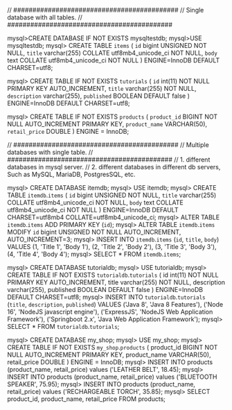 // ###########################################
// Single database with all tables.
// ###########################################

mysql>CREATE DATABASE IF NOT EXISTS mysqltestdb;
mysql>USE mysqltestdb;
mysql> CREATE TABLE `items` (
  `id` bigint UNSIGNED NOT NULL,
  `title` varchar(255) COLLATE utf8mb4_unicode_ci NOT NULL,
  `body` text COLLATE utf8mb4_unicode_ci NOT NULL
) ENGINE=InnoDB DEFAULT CHARSET=utf8;

mysql> CREATE TABLE IF NOT EXISTS `tutorials` (
  `id` int(11) NOT NULL PRIMARY KEY AUTO_INCREMENT,
  `title` varchar(255) NOT NULL,
  `description` varchar(255),
  `published` BOOLEAN DEFAULT false
) ENGINE=InnoDB DEFAULT CHARSET=utf8;

mysql> CREATE TABLE IF NOT EXISTS `products` (
   `product_id` BIGINT NOT NULL AUTO_INCREMENT PRIMARY KEY,
   `product_name` VARCHAR(50),
   `retail_price`  DOUBLE
) ENGINE = InnoDB;

// ###########################################
// Multiple databases with single table.
// ###########################################
// 1. different databases in mysql server.
// 2. different databases in different db servers, Such as MySQL, MariaDB, PostgresSQL, etc.

mysql> CREATE DATABASE itemdb;
mysql> USE itemdb;
mysql> CREATE TABLE `itemdb`.`items` (
  `id` bigint UNSIGNED NOT NULL,
  `title` varchar(255) COLLATE utf8mb4_unicode_ci NOT NULL,
  `body` text COLLATE utf8mb4_unicode_ci NOT NULL
) ENGINE=InnoDB DEFAULT CHARSET=utf8mb4 COLLATE=utf8mb4_unicode_ci;
mysql> ALTER TABLE `itemdb`.`items` ADD PRIMARY KEY (`id`);
mysql> ALTER TABLE `itemdb`.`items` MODIFY `id` bigint UNSIGNED NOT NULL AUTO_INCREMENT, AUTO_INCREMENT=3;
mysql> INSERT INTO `itemdb`.`items` (`id`, `title`, `body`) VALUES
(1, 'Title 1', 'Body 1'),
(2, 'Title 2', 'Body 2'),
(3, 'Title 3', 'Body 3'),
(4, 'Title 4', 'Body 4');
mysql> SELECT * FROM `itemdb`.`items`;

mysql> CREATE DATABASE tutorialdb;
mysql> USE tutorialdb;
mysql> CREATE TABLE IF NOT EXISTS `tutorialdb`.`tutorials` (
  id int(11) NOT NULL PRIMARY KEY AUTO_INCREMENT,
  title varchar(255) NOT NULL,
  description varchar(255),
  published BOOLEAN DEFAULT false
) ENGINE=InnoDB DEFAULT CHARSET=utf8;
mysql> INSERT INTO `tutorialdb`.`tutorials` (`title`, `description`, `published`) VALUES
('Java 8', 'Java 8 Features'),
('Node 16', 'NodeJS javascript engine'),
('ExpressJS', 'NodeJS Web Application Framework'),
('Springboot 2.x', 'Java Web Application Framework');
mysql> SELECT * FROM `tutorialdb`.`tutorials`;

mysql> CREATE DATABASE my_shop;
mysql> USE my_shop;
mysql> CREATE TABLE IF NOT EXISTS `my_shop`.`products` (
    product_id BIGINT NOT NULL AUTO_INCREMENT PRIMARY KEY,
    product_name VARCHAR(50),
    retail_price  DOUBLE
) ENGINE = InnoDB;
mysql> INSERT INTO products (product_name, retail_price) values ('LEATHER BELT', 18.45);
mysql> INSERT INTO products (product_name, retail_price) values ('BLUETOOTH SPEAKER', 75.95);
mysql> INSERT INTO products (product_name, retail_price) values ('RECHARGEABLE TORCH', 35.85);
mysql> SELECT product_id, product_name, retail_price FROM products;
